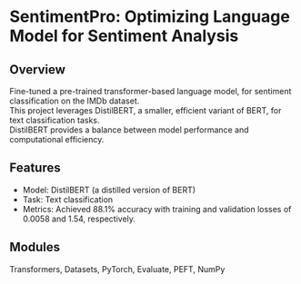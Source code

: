 # SentimentPro: Optimizing Language Model for Sentiment Analysis
## Overview
Fine-tuned a pre-trained transformer-based language model, for sentiment classification on the IMDb dataset.
<br> This project leverages DistilBERT, a smaller, efficient variant of BERT, for text classification tasks. 
<br> DistilBERT provides a balance between model performance and computational efficiency.

## Features
* Model: DistilBERT (a distilled version of BERT)
* Task: Text classification
* Metrics: Achieved 88.1% accuracy with training and validation losses of 0.0058 and 1.54, respectively.

## Modules
Transformers, Datasets, PyTorch, Evaluate, PEFT, NumPy
